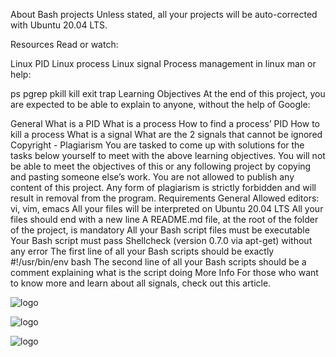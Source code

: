  About Bash projects
Unless stated, all your projects will be auto-corrected with Ubuntu 20.04 LTS.

Resources
Read or watch:

Linux PID
Linux process
Linux signal
Process management in linux
man or help:

ps
pgrep
pkill
kill
exit
trap
Learning Objectives
At the end of this project, you are expected to be able to explain to anyone, without the help of Google:

General
What is a PID
What is a process
How to find a process’ PID
How to kill a process
What is a signal
What are the 2 signals that cannot be ignored
Copyright - Plagiarism
You are tasked to come up with solutions for the tasks below yourself to meet with the above learning objectives.
You will not be able to meet the objectives of this or any following project by copying and pasting someone else’s work.
You are not allowed to publish any content of this project.
Any form of plagiarism is strictly forbidden and will result in removal from the program.
Requirements
General
Allowed editors: vi, vim, emacs
All your files will be interpreted on Ubuntu 20.04 LTS
All your files should end with a new line
A README.md file, at the root of the folder of the project, is mandatory
All your Bash script files must be executable
Your Bash script must pass Shellcheck (version 0.7.0 via apt-get) without any error
The first line of all your Bash scripts should be exactly #!/usr/bin/env bash
The second line of all your Bash scripts should be a comment explaining what is the script doing
More Info
For those who want to know more and learn about all signals, check out this article.

![logo](https://s3.amazonaws.com/alx-intranet.hbtn.io/uploads/medias/2020/9/d8ecfe9109334898b9540ffd20cf64d1c06f0c09.jpg?X-Amz-Algorithm=AWS4-HMAC-SHA256&X-Amz-Credential=AKIARDDGGGOUSBVO6H7D%2F20230731%2Fus-east-1%2Fs3%2Faws4_request&X-Amz-Date=20230731T224610Z&X-Amz-Expires=86400&X-Amz-SignedHeaders=host&X-Amz-Signature=92fdc769048d920d815558ae39e59e47557332e727d772374bc258cf2e7607db)




![logo](https://s3.amazonaws.com/alx-intranet.hbtn.io/uploads/medias/2020/9/37975393ead381f4d27f268f7337c6d3013b4991.jpg?X-Amz-Algorithm=AWS4-HMAC-SHA256&X-Amz-Credential=AKIARDDGGGOUSBVO6H7D%2F20230731%2Fus-east-1%2Fs3%2Faws4_request&X-Amz-Date=20230731T224610Z&X-Amz-Expires=86400&X-Amz-SignedHeaders=host&X-Amz-Signature=2d5dec7e83acdb3d87e33836d676157fe7fa39ee4010d4a5b9634cc80e71bf1c)


![logo](https://s3.amazonaws.com/intranet-projects-files/holbertonschool-sysadmin_devops/255/C6mO7b3.jpg)

